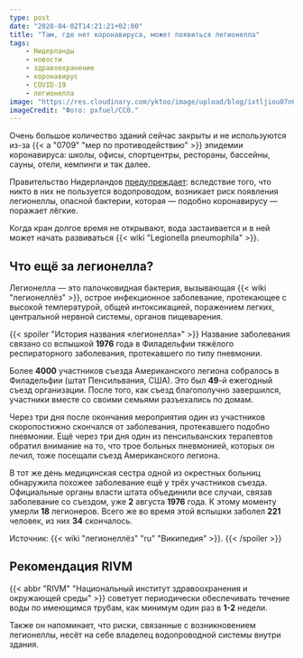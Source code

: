 ```yaml
---
type: post
date: "2020-04-02T14:21:21+02:00"
title: "Там, где нет коронавируса, может появиться легионелла"
tags:
    - Нидерланды
    - новости
    - здравоохранение
    - коронавирус
    - COVID-19
    - легионелла
image: "https://res.cloudinary.com/yktoo/image/upload/blog/ixtljiou07n6iij3unac.jpg"
imageCredit: "Фото: pxfuel/CC0."
---
```


Очень большое количество зданий сейчас закрыты и не используются из-за {{< a "0709" "мер по противодействию" >}} эпидемии коронавируса: школы, офисы, спортцентры, рестораны, бассейны, сауны, отели, кемпинги и так далее.

Правительство Нидерландов [предупреждает](https://www.ilent.nl/onderwerpen/coronavirus-en-water-bodem-en-legionella/legionella): вследствие того, что никто в них не пользуется водопроводом, возникает риск появления легионеллы, опасной бактерии, которая — подобно коронавирусу — поражает лёгкие.

<!--more-->

Когда кран долгое время не открывают, вода застаивается и в ней может начать развиваться {{< wiki "Legionella pneumophila" >}}.

## Что ещё за легионелла?

Легионелла — это палочковидная бактерия, вызывающая {{< wiki "легионеллёз" >}}, острое инфекционное заболевание, протекающее с высокой температурой, общей интоксикацией, поражением легких, центральной нервной системы, органов пищеварения.

{{< spoiler "История названия «легионелла»" >}}
Название заболевания связано со вспышкой **1976** года в Филадельфии тяжёлого респираторного заболевания, протекавшего по типу пневмонии.

Более **4000** участников съезда Американского легиона собралось в Филадельфии (штат Пенсильвания, США). Это был **49**-й ежегодный съезд организации. После того, как съезд благополучно завершился, участники вместе со своими семьями разъехались по домам.

Через три дня после окончания мероприятия один из участников скоропостижно скончался от заболевания, протекавшего подобно пневмонии. Ещё через три дня один из пенсильванских терапевтов обратил внимание на то, что трое больных пневмонией, которых он лечил, тоже посещали съезд Американского легиона.

В тот же день медицинская сестра одной из окрестных больниц обнаружила похожее заболевание ещё у трёх участников съезда. Официальные органы власти штата объединили все случаи, связав заболевание со съездом, уже **2** августа **1976** года. К этому моменту умерли **18** легионеров. Всего же во время этой вспышки заболел **221** человек, из них **34** скончалось.

Источник: {{< wiki "легионеллёз" "ru" "Википедия" >}}.
{{< /spoiler >}}

## Рекомендация RIVM

{{< abbr "RIVM" "Национальный институт здравоохранения и окружающей среды" >}} советует периодически обеспечивать течение воды по имеющимся трубам, как минимум один раз в **1-2** недели.

Также он напоминает, что риски, связанные с возникновением легионеллы, несёт на себе владелец водопроводной системы внутри здания.

